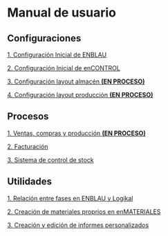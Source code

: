 # Manual de usuario

## Configuraciones

[1. Configuración Inicial de ENBLAU](CO_Configuracion_Inicial_ENBLAU.md)

[2. Configuración Inicial de enCONTROL](CO_Configuracion_Inicial_enCONTROL.md)

[3. Configuración layout almacén **(EN PROCESO)**](EN_PROCESO.md)<!--(CO_Configuracion_Layout_Almacen.md)--> 

[4. Configuración layout producción **(EN PROCESO)**](EN_PROCESO.md)<!--(CO_Configuracion_Layout_Produccion.md)--> 

## Procesos

[1. Ventas, compras y producción **(EN PROCESO)**](EN_PROCESO.md)<!--(Presupuesto_Compras.md)-->

[2. Facturación](UP_Facturas.md)

[3. Sistema de control de stock](UP_Manual_Stock_Control.md)

## Utilidades

[1. Relación entre fases en ENBLAU y Logikal](OT_Relacion_ENBLAU_Logikal.md)

[2. Creación de materiales proprios en enMATERIALES](UP_Crear_Materiales_enMATERIAL.md)

[3. Creación y edición de informes personalizados](UP_Editar_Informes.md)

